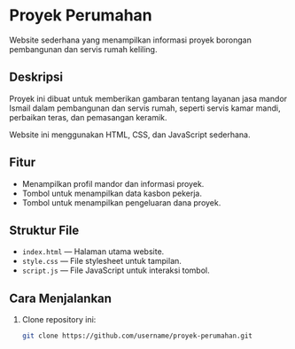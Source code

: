 # Proyek Perumahan

Website sederhana yang menampilkan informasi proyek borongan pembangunan dan servis rumah keliling.

## Deskripsi

Proyek ini dibuat untuk memberikan gambaran tentang layanan jasa mandor Ismail dalam pembangunan dan servis rumah, seperti servis kamar mandi, perbaikan teras, dan pemasangan keramik. 

Website ini menggunakan HTML, CSS, dan JavaScript sederhana.

## Fitur

- Menampilkan profil mandor dan informasi proyek.
- Tombol untuk menampilkan data kasbon pekerja.
- Tombol untuk menampilkan pengeluaran dana proyek.

## Struktur File

- `index.html` — Halaman utama website.
- `style.css` — File stylesheet untuk tampilan.
- `script.js` — File JavaScript untuk interaksi tombol.

## Cara Menjalankan

1. Clone repository ini:
   ```bash
   git clone https://github.com/username/proyek-perumahan.git
